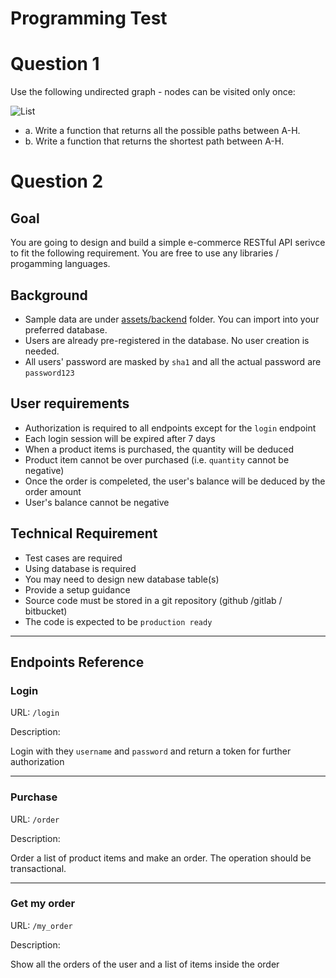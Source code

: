 # Programming Test


# Question 1

Use the following undirected graph ­- nodes can be visited only once:

![List](assets/web/graph.png)

- a. Write a function that returns all the possible paths between A­-H.
- b. Write a function that returns the shortest path between A­-H.


# Question 2

## Goal
You are going to design and build a simple e-commerce RESTful API serivce to fit the following requirement. You are free to use any libraries / progamming languages.

## Background
- Sample data are under [assets/backend](assets/backend/) folder. You can import into your preferred database.
- Users are already pre-registered in the database. No user creation is needed.
- All users' password are masked by `sha1` and all the actual password are `password123`


## User requirements
- Authorization is required to all endpoints except for the `login` endpoint
- Each login session will be expired after 7 days
- When a product items is purchased, the quantity will be deduced
- Product item cannot be over purchased (i.e. `quantity` cannot be negative)
- Once the order is compeleted, the user's balance will be deduced by the order amount
- User's balance cannot be negative


## Technical Requirement
- Test cases are required
- Using database is required
- You may need to design new database table(s)
- Provide a setup guidance 
- Source code must be stored in a git repository (github /gitlab / bitbucket)
- The code is expected to be `production ready`


---

## Endpoints Reference
### Login

URL: `/login`

Description: 

Login with they `username` and `password` and return a token for further authorization

---
### Purchase

URL: `/order`

Description: 

Order a list of product items and make an order. The operation should be transactional.

---
### Get my order

URL: `/my_order`

Description:

Show all the orders of the user and a list of items inside the order



